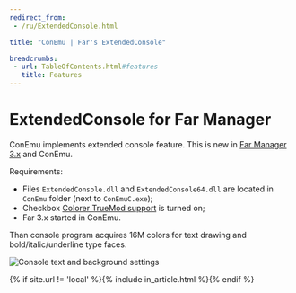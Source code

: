 ```yaml
---
redirect_from:
 - /ru/ExtendedConsole.html

title: "ConEmu | Far's ExtendedConsole"

breadcrumbs:
 - url: TableOfContents.html#features
   title: Features
---
```


# ExtendedConsole for Far Manager

ConEmu implements extended console feature.
This is new in [Far Manager 3.x](FarManager.html) and ConEmu.

Requirements:

* Files `ExtendedConsole.dll` and `ExtendedConsole64.dll` are located in `ConEmu` folder (next to `ConEmuC.exe`);
* Checkbox [Colorer TrueMod support](Settings.html#Colors) is turned on;
* Far 3.x started in ConEmu. 

Than console program acquires 16M colors for text drawing and bold/italic/underline type faces.

![Console text and background settings](/img/ExtendedConsole.png)

{% if site.url != 'local' %}{% include in_article.html %}{% endif %}
